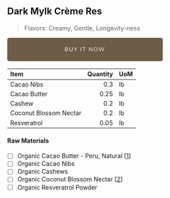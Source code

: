 ## Dark Mylk Crème Res
> Flavors: Creamy, Gentle, Longevity-ness

[![Buy Now](/assets/images/buy-now.png "Buy Now")](https://shop.osocra.com/products/22011223)

| Item | Quantity | UoM  |
| :---     | ---:    | :--- |
| Cacao Nibs  | 0.3   | lb    |
| Cacao Butter   | 0.25   | lb    |
| Cashew   | 0.2  | lb      |
| Coconut Blossom Nectar   | 0.2 | lb      |
| Resveratrol   | 0.05 | lb      |

#### Raw Materials
- [ ] Organic Cacao Butter - Peru, Natural [[1](/vendors)]
- [ ] Organic Cacao Nibs
- [ ] Organic Cashews
- [ ] Organic Coconut Blossom Nectar [[2](/vendors)]
- [ ] Organic Resveratrol Powder
